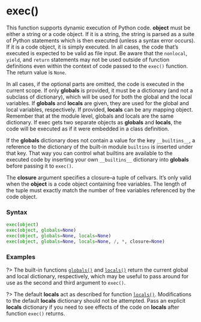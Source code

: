 # exec()

This function supports dynamic execution of Python code. **object** must be either a string or a code object. If it is a string, the string is parsed as a suite of Python statements which is then executed (unless a syntax error occurs). If it is a code object, it is simply executed. In all cases, the code that’s executed is expected to be valid as file input. Be aware that the `nonlocal`, `yield`, and `return` statements may not be used outside of function definitions even within the context of code passed to the `exec()` function. The return value is `None`.

In all cases, if the optional parts are omitted, the code is executed in the current scope. If only **globals** is provided, it must be a dictionary (and not a subclass of dictionary), which will be used for both the global and the local variables. If **globals** and **locals** are given, they are used for the global and local variables, respectively. If provided, **locals** can be any mapping object. Remember that at the module level, globals and locals are the same dictionary. If exec gets two separate objects as **globals** and **locals**, the code will be executed as if it were embedded in a class definition.

If the **globals** dictionary does not contain a value for the key `__builtins__`, a reference to the dictionary of the built-in module `builtins` is inserted under that key. That way you can control what builtins are available to the executed code by inserting your own `__builtins__` dictionary into **globals** before passing it to `exec()`.

The **closure** argument specifies a closure–a tuple of cellvars. It’s only valid when the **object** is a code object containing free variables. The length of the tuple must exactly match the number of free variables referenced by the code object.

### Syntax
```python
exec(object)
exec(object, globals=None)
exec(object, globals=None, locals=None)
exec(object, globals=None, locals=None, /, *, closure=None)
```

### Examples

?> The built-in functions [`globals()`](/built-in-functions/globals.md) and [`locals()`](/built-in-functions/locals.md) return the current global and local dictionary, respectively, which may be useful to pass around for use as the second and third argument to `exec()`.

?> The default **locals** act as described for function [`locals()`](/built-in-functions/locals.md). Modifications to the default **locals** dictionary should not be attempted. Pass an explicit **locals** dictionary if you need to see effects of the code on **locals** after function `exec()` returns.